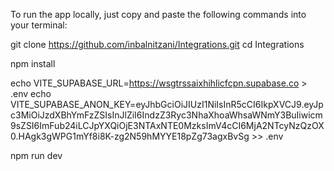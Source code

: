 To run the app locally, just copy and paste the following commands into your terminal:


git clone https://github.com/inbalnitzani/Integrations.git
cd Integrations

npm install

echo VITE_SUPABASE_URL=https://wsgtrssaixhihlicfcpn.supabase.co > .env
echo VITE_SUPABASE_ANON_KEY=eyJhbGciOiJIUzI1NiIsInR5cCI6IkpXVCJ9.eyJpc3MiOiJzdXBhYmFzZSIsInJlZiI6IndzZ3Ryc3NhaXhoaWhsaWNmY3BuIiwicm9sZSI6ImFub24iLCJpYXQiOjE3NTAxNTE0MzksImV4cCI6MjA2NTcyNzQzOX0.HAgk3gWPG1mYf8i8K-zg2N59hMYYE18pZg73agxBvSg >> .env

npm run dev
